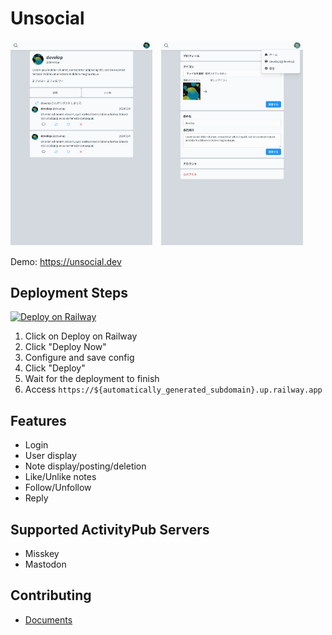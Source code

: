 # Unsocial

<img src="screenshot1.png" width="45%" />　<img src="screenshot2.png" width="45%" />

Demo: https://unsocial.dev

## Deployment Steps

[![Deploy on Railway](https://railway.app/button.svg)](https://railway.app/template/Du5yi-?referralCode=mveF9L)

1. Click on Deploy on Railway
2. Click "Deploy Now"
3. Configure and save config
4. Click "Deploy"
5. Wait for the deployment to finish
6. Access `https://${automatically_generated_subdomain}.up.railway.app`

## Features

- Login
- User display
- Note display/posting/deletion
- Like/Unlike notes
- Follow/Unfollow
- Reply

## Supported ActivityPub Servers

- Misskey
- Mastodon

## Contributing

- [Documents](./docs)
